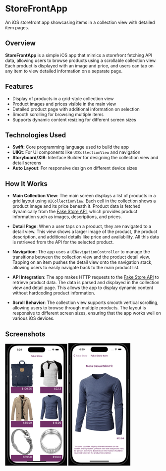 # StoreFrontApp
An iOS storefront app showcasing items in a collection view with detailed item pages.

## Overview
**StoreFrontApp** is a simple iOS app that mimics a storefront fetching API data, allowing users to browse products using a scrollable collection view. Each product is displayed with an image and price, and users can tap on any item to view detailed information on a separate page.

## Features
- Display of products in a grid-style collection view
- Product images and prices visible in the main view
- Detailed product page with additional information on selection
- Smooth scrolling for browsing multiple items
- Supports dynamic content resizing for different screen sizes

## Technologies Used
- **Swift**: Core programming language used to build the app
- **UIKit**: For UI components like `UICollectionView` and navigation
- **Storyboard/XIB**: Interface Builder for designing the collection view and detail screens
- **Auto Layout**: For responsive design on different device sizes

## How It Works

- **Main Collection View**: The main screen displays a list of products in a grid layout using `UICollectionView`. Each cell in the collection shows a product image and its price beneath it. Product data is fetched dynamically from the [Fake Store API](https://fakestoreapi.com/products), which provides product information such as images, descriptions, and prices.
  
- **Detail Page**: When a user taps on a product, they are navigated to a detail view. This view shows a larger image of the product, the product description, and additional details like price and availability. All this data is retrieved from the API for the selected product.

- **Navigation**: The app uses a `UINavigationController` to manage the transitions between the collection view and the product detail view. Tapping on an item pushes the detail view onto the navigation stack, allowing users to easily navigate back to the main product list.

- **API Integration**: The app makes HTTP requests to the [Fake Store API](https://fakestoreapi.com/products) to retrieve product data. The data is parsed and displayed in the collection view and detail page. This allows the app to display dynamic content without hardcoding product information.

- **Scroll Behavior**: The collection view supports smooth vertical scrolling, allowing users to browse through multiple products. The layout is responsive to different screen sizes, ensuring that the app works well on various iOS devices.

## Screenshots
<img src="images/screenshot_homepage.png" width=200px>
<img src="images/screenshot_detailpage.png" width="200px">


